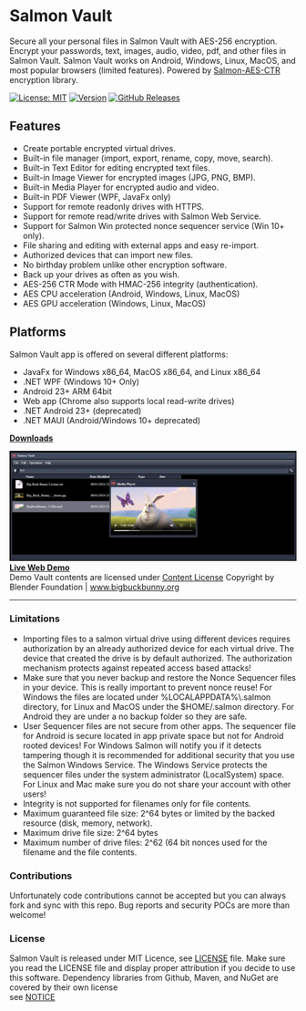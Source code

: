 # Salmon Vault
Secure all your personal files in Salmon Vault with AES-256 encryption.  
Encrypt your passwords, text, images, audio, video, pdf, and other files in Salmon Vault.
Salmon Vault works on Android, Windows, Linux, MacOS, and most popular browsers (limited features). Powered by [Salmon-AES-CTR](https://github.com/mku11/Salmon-AES-CTR) encryption library.

[![License: MIT](https://img.shields.io/github/license/mku11/Salmon-Vault.svg)](LICENSE)
[![Version](https://img.shields.io/badge/version-3.0.0-blue)](https://mku11.github.io/Salmon-Vault/downloads.html)
[![GitHub Releases](https://img.shields.io/github/downloads/mku11/Salmon-Vault/latest/total?logo=github)](https://github.com/mku11/Salmon-Vault/releases)


## Features
* Create portable encrypted virtual drives.
* Built-in file manager (import, export, rename, copy, move, search).
* Built-in Text Editor for editing encrypted text files.
* Built-in Image Viewer for encrypted images (JPG, PNG, BMP).
* Built-in Media Player for encrypted audio and video.
* Built-in PDF Viewer (WPF, JavaFx only)
* Support for remote readonly drives with HTTPS.
* Support for remote read/write drives with Salmon Web Service.
* Support for Salmon Win protected nonce sequencer service (Win 10+ only).
* File sharing and editing with external apps and easy re-import.
* Authorized devices that can import new files.
* No birthday problem unlike other encryption software.
* Back up your drives as often as you wish.
* AES-256 CTR Mode with HMAC-256 integrity (authentication).
* AES CPU acceleration (Android, Windows, Linux, MacOS)
* AES GPU acceleration (Windows, Linux, MacOS)

## Platforms
Salmon Vault app is offered on several different platforms:  
* JavaFx for Windows x86_64, MacOS x86_64, and Linux x86_64  
* .NET WPF (Windows 10+ Only)  
* Android 23+ ARM 64bit  
* Web app (Chrome also supports local read-write drives)  
* .NET Android 23+ (deprecated)  
* .NET MAUI (Android/Windows 10+ deprecated)  

[**Downloads**](https://mku11.github.io/Salmon-Vault/downloads.html)

![alt text](https://github.com/mku11/Salmon-Vault/blob/main/screenshots/Screenshot.png)  
[**Live Web Demo**](https://mku11.github.io/Salmon-Vault/demo.html)    
Demo Vault contents are licensed under [Content License](https://mku11.github.io/Salmon-Vault/vault/content_license.txt) Copyright by Blender Foundation | www.bigbuckbunny.org  

---

### Limitations
* Importing files to a salmon virtual drive using different devices requires authorization by an already authorized device for each  virtual drive. The device that created the drive is by default authorized. The authorization mechanism protects against repeated access based attacks!
* Make sure that you never backup and restore the Nonce Sequencer files in your device. This is really important to prevent nonce reuse! For Windows the files are located under %LOCALAPPDATA%\\.salmon directory, for Linux and MacOS under the $HOME/.salmon directory. For Android they are under a no backup folder so they are safe.
* User Sequencer files are not secure from other apps. The sequencer file for Android is secure located in app private space but not for Android rooted devices! For Windows Salmon will notify you if it detects tampering though it is recommended for additional security that you use the Salmon Windows Service. The Windows Service protects the sequencer files under the system administrator (LocalSystem) space. For Linux and Mac make sure you do not share your account with other users!
* Integrity is not supported for filenames only for file contents.
* Maximum guaranteed file size: 2^64 bytes or limited by the backed resource (disk, memory, network).
* Maximum drive file size: 2^64 bytes
* Maximum number of drive files: 2^62 (64 bit nonces used for the filename and the file contents.

### Contributions
Unfortunately code contributions cannot be accepted but you can always fork and sync with this repo. Bug reports and security POCs are more than welcome!  
  
### License
Salmon Vault is released under MIT Licence, see [LICENSE](https://github.com/mku11/Salmon-Vault/blob/main/LICENSE) file.
Make sure you read the LICENSE file and display proper attribution if you decide to use this software.
Dependency libraries from Github, Maven, and NuGet are covered by their own license  
see [NOTICE](https://github.com/mku11/Salmon-Vault/blob/main/NOTICE)  
